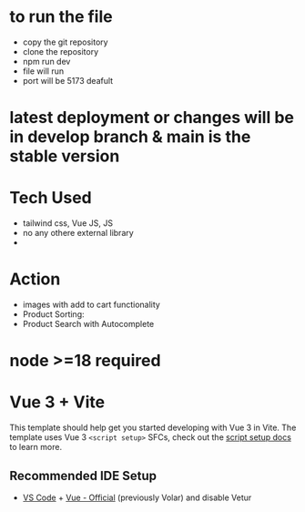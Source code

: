 # to run the file
 - copy the git repository
 - clone the repository
 - npm run dev
 - file will run
 - port will be 5173 deafult
# latest deployment or changes will be in develop branch & main is the stable version

# Tech Used
- tailwind css, Vue JS, JS
- no any othere external library
- 
# Action
- images with add to cart functionality
- Product Sorting:
- Product Search with Autocomplete

# node >=18 required

# Vue 3 + Vite

This template should help get you started developing with Vue 3 in Vite. The template uses Vue 3 `<script setup>` SFCs, check out the [script setup docs](https://v3.vuejs.org/api/sfc-script-setup.html#sfc-script-setup) to learn more.

## Recommended IDE Setup

- [VS Code](https://code.visualstudio.com/) + [Vue - Official](https://marketplace.visualstudio.com/items?itemName=Vue.volar) (previously Volar) and disable Vetur
